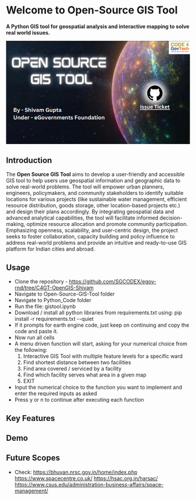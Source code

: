 # Welcome to Open-Source GIS Tool
**A Python GIS tool for geospatial analysis and interactive mapping to solve real world issues.**

![GISTool](image-1.png)

## Introduction
The **Open Source GIS Tool** aims to develop a user-friendly and accessible GIS tool to help users use geospatial information and geographic data to solve real-world problems. The tool will empower urban planners, engineers, policymakers, and community stakeholders to identify suitable locations for various projects (like sustainable water management, efficient resource distribution, goods storage, other location-based projects etc.) and design their plans accordingly. By integrating geospatial data and advanced analytical capabilities, the tool will facilitate informed decision-making, optimize resource allocation and promote community participation. Emphasizing openness, scalability, and user-centric design, the project seeks to foster collaboration, capacity building and policy influence to address real-world problems and provide an intuitive and ready-to-use GIS platform for Indian cities and abroad.

## Usage

- Clone the repository - https://github.com/SGCODEX/egov-rnd/tree/C4GT-OpenGIS-Shivam
- Navigate to Open-Source-GIS-Tool folder
- Navigate to Python_Code folder
- Run the file: gistool.ipynb
- Download / install all python libraries from requirements.txt using: pip install -r requirements.txt --quiet
- If it prompts for earth engine code, just keep on continuing and copy the code and paste it.
- Now run all cells
- A menu driven function will start, asking for your numerical choice from the following:
    1. Interactive GIS Tool with multiple feature levels for a specific ward
    2. Find shortest distance between two facilities
    3. Find area covered / serviced by a facility
    4. Find which facility serves what area in a given map
    5. EXIT 
- Input the numerical choice to the function you want to implement and enter the required inputs as asked
- Press y or n to continue after executing each function

## Key Features

## Demo

## Future Scopes
- Check: 
https://bhuvan.nrsc.gov.in/home/index.php
https://www.spacecentre.co.uk/
https://hsac.org.in/harsac/
https://www.csus.edu/administration-business-affairs/space-management/
